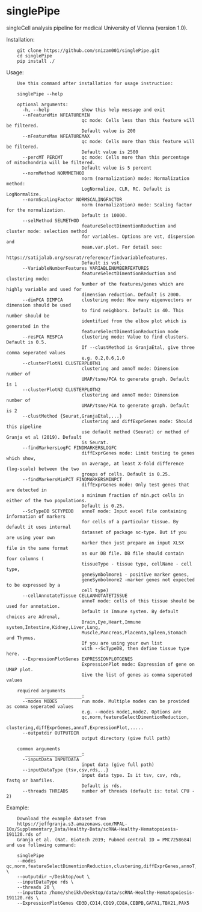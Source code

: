 # singlePipe
singleCell analysis pipeline for medical University of Vienna (version 1.0). 


Installation:

        git clone https://github.com/snizam001/singlePipe.git
        cd singlePipe
        pip install ./
    
Usage:

        Use this command after installation for usage instruction: 

        singlePipe --help

        optional arguments:
          -h, --help            show this help message and exit
          --nFeatureMin NFEATUREMIN
                                qc mode: Cells less than this feature will be filtered. 
                                Default value is 200
          --nFeatureMax NFEATUREMAX
                                qc mode: Cells more than this feature will be filtered. 
                                Default value is 2500
          --percMT PERCMT       qc mode: Cells more than this percentage of mitochondria will be filtered. 
                                Default value is 5 percent
          --normMethod NORMMETHOD
                                norm (normalization) mode: Normalization method: 
                                LogNormalize, CLR, RC. Default is LogNormalize.
          --normScalingFactor NORMSCALINGFACTOR
                                norm (normalization) mode: Scaling factor for the normalization. 
                                Default is 10000.
          --selMethod SELMETHOD
                                featureSelectDimentionReduction and cluster mode: selection method 
                                for variables. Options are vst, dispersion and
                                mean.var.plot. For detail see: 
                                https://satijalab.org/seurat/reference/findvariablefeatures. 
                                Default is vst.
          --VariableNumberFeatures VARIABLENUMBERFEATURES
                                featureSelectDimentionReduction and clustering mode: 
                                Number of the features/genes which are highly variable and used for
                                dimension reduction. Default is 2000.
          --dimPCA DIMPCA       clustering mode: How many eigenvectors or dimension should be used 
                                to find neighbors. Default is 40. This number should be
                                identified from the elbow plot which is generated in the 
                                featureSelectDimentionReduction mode
          --resPCA RESPCA       clustering mode: Value to find clusters. Default is 0.5. 
                                If --clustMethod is GranjaEtal, give three comma seperated values 
                                e.g. 0.2,0.6,1.0
          --clusterPlotN1 CLUSTERPLOTN1
                                clustering and annoT mode: Dimension number of 
                                UMAP/tsne/PCA to generate graph. Default is 1
          --clusterPlotN2 CLUSTERPLOTN2
                                clustering and annoT mode: Dimension number of 
                                UMAP/tsne/PCA to generate graph. Default is 2
          --clustMethod {Seurat,GranjaEtal,...}
                                clustering and diffExprGenes mode: Should this pipeline 
                                use default method (Seurat) or method of Granja et al (2019). Default
                                is Seurat.
          --findMarkersLogFC FINDMARKERSLOGFC
                                diffExprGenes mode: Limit testing to genes which show, 
                                on average, at least X-fold difference (log-scale) between the two
                                groups of cells. Default is 0.25.
          --findMarkersMinPCT FINDMARKERSMINPCT
                                diffExprGenes mode: Only test genes that are detected in 
                                a minimum fraction of min.pct cells in either of the two populations.
                                Default is 0.25.
          --ScTypeDB SCTYPEDB   annoT mode: Input excel file containing information of markers 
                                for cells of a particular tissue. By default it uses internal
                                datasset of package sc-type. But if you are using your own 
                                marker then just prepare an input XLSX file in the same format 
                                as our DB file. DB file should contain four columns (
                                tissueType - tissue type, cellName - cell type,
                                geneSymbolmore1 - positive marker genes, 
                                geneSymbolmore2 -marker genes not expected to be expressed by a 
                                cell type)
          --cellAnnotateTissue CELLANNOTATETISSUE
                                annoT mode: cells of this tissue should be used for annotation. 
                                Default is Immune system. By default choices are Adrenal,
                                Brain,Eye,Heart,Immune system,Intestine,Kidney,Liver,Lung,
                                Muscle,Pancreas,Placenta,Spleen,Stomach and Thymus. 
                                If you are using your own list
                                with --ScTypeDB, then define tissue type here.
          --ExpressionPlotGenes EXPRESSIONPLOTGENES
                                ExpressionPlot mode: Expression of gene on UMAP plot. 
                                Give the list of genes as comma seperated values

        required arguments
           _____________________:
          --modes MODES         run mode. Multiple modes can be provided as comma seperated values 
                                e.g. --modes mode1,mode2. Options are
                                qc,norm,featureSelectDimentionReduction,
                                clustering,diffExprGenes,annoT,ExpressionPlot,.....
          --outputdir OUTPUTDIR
                                output directory (give full path)

        common arguments
           _____________________:
          --inputData INPUTDATA
                                input data (give full path)
          --inputDataType {tsv,csv,rds,..}
                                input data type. Is it tsv, csv, rds, fastq or bamfiles. 
                                Default is rds.
          --threads THREADS     number of threads (default is: total CPU - 2)



Example:

        Download the example dataset from 
        https://jeffgranja.s3.amazonaws.com/MPAL-10x/Supplementary_Data/Healthy-Data/scRNA-Healthy-Hematopoiesis-191120.rds of 
        Granja et al. (Nat. Biotech 2019; Pubmed central ID = PMC7258684) and use following command:

        singlePipe 
        --modes qc,norm,featureSelectDimentionReduction,clustering,diffExprGenes,annoT,ExpressionPlot \
        --outputdir ~/Desktop/out \
        --inputDataType rds \
        --threads 20 \
        --inputData /home/sheikh/Desktop/data/scRNA-Healthy-Hematopoiesis-191120.rds \
        --ExpressionPlotGenes CD3D,CD14,CD19,CD8A,CEBPB,GATA1,TBX21,PAX5
    
    
    

